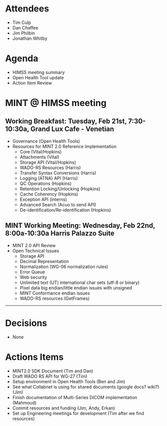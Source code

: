 # Attendees #

  * Tim Culp
  * Dan Chaffee
  * Jim Philbin
  * Jonathan Whitby

# Agenda #

  * HIMSS meeting summary
  * Open Health Tool update
  * Action Item Review

# MINT @ HIMSS meeting #

## Working Breakfast: Tuesday, Feb 21st, 7:30-10:30a, Grand Lux Cafe - Venetian ##

  * Governance (Open Health Tools)
  * Resources for MINT 2.0 Reference Implementation
    * Core (Vital/Hopkins)
    * Attachments (Vital)
    * Storage API (Vital/Hopkins)
    * WADO-RS Resources (Harris)
    * Transfer Syntax Conversions (Harris)
    * Logging (ATNA) API (Harris)
    * QC Operations (Hopkins)
    * Retention Locking/Unlocking (Hopkins)
    * Cache Coherency (Hopkins)
    * Exception API (interns)
    * Advanced Search (Acuo to send API)
    * De-identification/Re-identification (Hopkins)

## MINT Working Meeting: Wednesday, Feb 22nd, 8:00a-10:30a Harris Palazzo Suite ##

  * MINT 2.0 API Review
  * Open Technical Issues
    * Storage API
    * Decimal Representation
    * Normalization (WG-06 normalization rules)
    * Error Queue
    * Web security
    * Unlimited text (UT) international char sets (utf-8 or binary)
    * Pixel data big endian/little endian issues with unsigned
    * MINT Conformance endian issues
    * WADO-RS resources (GetFrames)


---


# Decisions #

  * None

# Actions Items #

  * MINT2.0 SDK Document (Tim and Dan)
  * Draft WADO RS API for WG-27 (Tim)
  * Setup environment in Open Health Tools (Ben and Jim)
  * See what Collabnet is using for shared documents (google docs? wiki?) (Jim)
  * Finish documentation of Multi-Series DICOM implementation (Mahmoud)
  * Commit resources and funding (Jim, Andy, Erkan)
  * Set up Engineering meetings for development (Tim after we find resources)